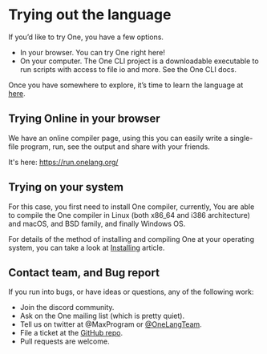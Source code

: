 # Trying out the language

If you’d like to try One, you have a few options.

-    In your browser. You can try One right here!
-    On your computer. The One CLI project is a downloadable executable to run scripts with access to file io and more. See the One CLI docs.

Once you have somewhere to explore, it’s time to learn the language at [here](en/syntax).

## Trying Online in your browser

We have an online compiler page, using this you can easily write a single-file program, run, see the output and share with your friends.

It's here:
https://run.onelang.org/

## Trying on your system

For this case, you first need to install One compiler, currently, You are able to compile the One compiler in Linux (both x86_64 and i386 architecture) and macOS, and BSD family, and finally Windows OS.

For details of the method of installing and compiling One at your operating system, you can take a look at [Installing](en/installing) article.


## Contact team, and Bug report

If you run into bugs, or have ideas or questions, any of the following work:

-    Join the discord community.
-    Ask on the One mailing list (which is pretty quiet).
-    Tell us on twitter at @MaxProgram or [@OneLangTeam](https://twitter.com/OneLangTeam).
-    File a ticket at the [GitHub repo](https://github.com/One-Language/One).
-    Pull requests are welcome.

